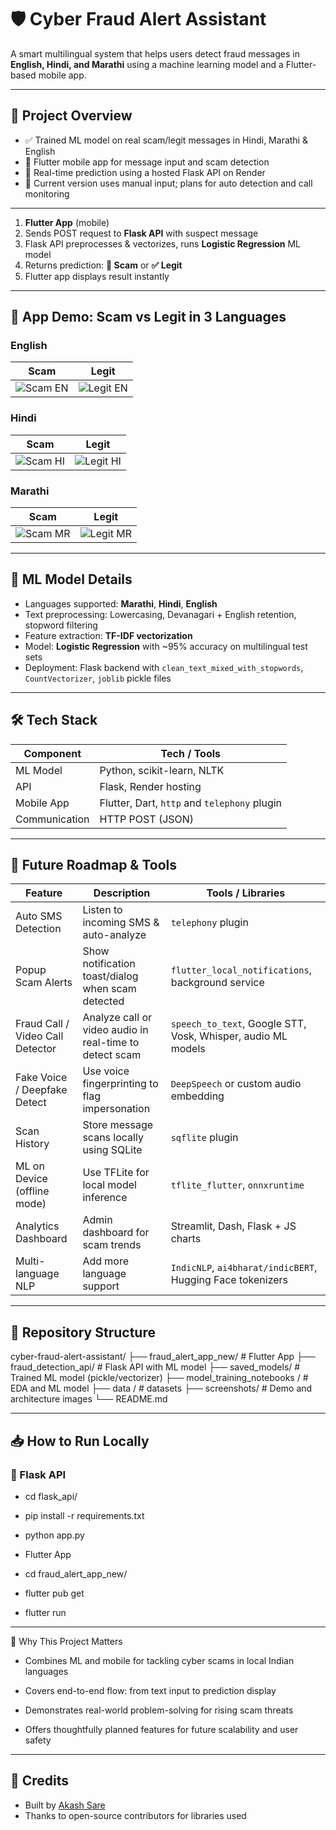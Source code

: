 # 🛡️ Cyber Fraud Alert Assistant

A smart multilingual system that helps users detect fraud messages in **English, Hindi, and Marathi** using a machine learning model and a Flutter-based mobile app.

---

## 📌 Project Overview

- ✅ Trained ML model on real scam/legit messages in Hindi, Marathi & English  
- 📱 Flutter mobile app for message input and scam detection  
- 🧠 Real-time prediction using a hosted Flask API on Render  
- 🧪 Current version uses manual input; plans for auto detection and call monitoring  

---

1. **Flutter App** (mobile)  
2. Sends POST request to **Flask API** with suspect message  
3. Flask API preprocesses & vectorizes, runs **Logistic Regression** ML model  
4. Returns prediction: **🚨 Scam** or **✅ Legit**  
5. Flutter app displays result instantly

---

## 📱 App Demo: Scam vs Legit in 3 Languages

### English
| Scam | Legit |
|------|-------|
| ![Scam EN](./screenshots/scam_english.jpeg) | ![Legit EN](./screenshots/legit_english.jpeg) |

### Hindi
| Scam | Legit |
|------|-------|
| ![Scam HI](./screenshots/scam_hindi.jpeg) | ![Legit HI](./screenshots/legit_hindi.jpeg) |

### Marathi
| Scam | Legit |
|------|-------|
| ![Scam MR](./screenshots/scam_marathi.jpeg) | ![Legit MR](./screenshots/legit_marathi.jpeg) |

---

## 🧠 ML Model Details

- Languages supported: **Marathi**, **Hindi**, **English**  
- Text preprocessing: Lowercasing, Devanagari + English retention, stopword filtering  
- Feature extraction: **TF-IDF vectorization**  
- Model: **Logistic Regression** with ~95% accuracy on multilingual test sets  
- Deployment: Flask backend with `clean_text_mixed_with_stopwords`, `CountVectorizer`, `joblib` pickle files

---

## 🛠️ Tech Stack

| Component       | Tech / Tools                          |
|----------------|----------------------------------------|
| ML Model        | Python, scikit-learn, NLTK             |
| API             | Flask, Render hosting                  |
| Mobile App      | Flutter, Dart, `http` and `telephony` plugin |
| Communication   | HTTP POST (JSON)                       |

---

## 🚀 Future Roadmap & Tools

| Feature                          | Description | Tools / Libraries |
|----------------------------------|-------------|-------------------|
| Auto SMS Detection              | Listen to incoming SMS & auto-analyze | `telephony` plugin |
| Popup Scam Alerts               | Show notification toast/dialog when scam detected | `flutter_local_notifications`, background service |
| Fraud Call / Video Call Detector| Analyze call or video audio in real-time to detect scam | `speech_to_text`, Google STT, Vosk, Whisper, audio ML models |
| Fake Voice / Deepfake Detect    | Use voice fingerprinting to flag impersonation | `DeepSpeech` or custom audio embedding |
| Scan History                    | Store message scans locally using SQLite | `sqflite` plugin |
| ML on Device (offline mode)     | Use TFLite for local model inference | `tflite_flutter`, `onnxruntime` |
| Analytics Dashboard             | Admin dashboard for scam trends | Streamlit, Dash, Flask + JS charts |
| Multi-language NLP              | Add more language support | `IndicNLP`, `ai4bharat/indicBERT`, Hugging Face tokenizers |

---

## 📂 Repository Structure

cyber-fraud-alert-assistant/
├── fraud_alert_app_new/ # Flutter App
├── fraud_detection_api/ # Flask API with ML model
├── saved_models/ # Trained ML model (pickle/vectorizer)
├── model_training_notebooks / # EDA and ML model
├── data / # datasets 
├── screenshots/ # Demo and architecture images
└── README.md


---

## 📥 How to Run Locally

### 🔹 Flask API

- cd flask_api/
- pip install -r requirements.txt
- python app.py

- Flutter App
- cd fraud_alert_app_new/
- flutter pub get
- flutter run

---


👏 Why This Project Matters

- Combines ML and mobile for tackling cyber scams in local Indian languages

- Covers end-to-end flow: from text input to prediction display

- Demonstrates real-world problem-solving for rising scam threats

- Offers thoughtfully planned features for future scalability and user safety


---

## 🤝 Credits

- Built by [Akash Sare](https://github.com/Akash-Sare03)
- Thanks to open-source contributors for libraries used





